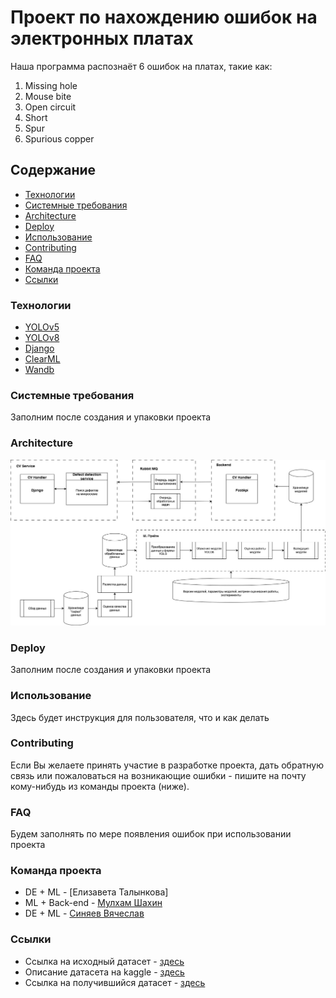 # Проект по нахождению ошибок на электронных платах
Наша программа распознаёт 6 ошибок на платах, такие как:
1. Missing hole
2. Mouse bite
3. Open circuit
4. Short
5. Spur
6. Spurious copper

## Содержание
- [Технологии](#технологии)
- [Системные требования](#системные-требования)
- [Architecture](#architecture)
- [Deploy](#deploy)
- [Использование](#использование)
- [Contributing](#contributing)
- [FAQ](#faq)
- [Команда проекта](#команда-проекта)
- [Ссылки](#ссылки)

### Технологии
- [YOLOv5](https://github.com/ultralytics/yolov5)
- [YOLOv8](https://github.com/ultralytics/ultralytics)
- [Django](https://www.djangoproject.com)
- [ClearML](https://clear.ml)
- [Wandb](https://wandb.ai)



### Системные требования 
Заполним после создания и упаковки проекта

### Architecture 

![ml_pipeline.jpg](images/ml_pipeline.jpg)

### Deploy
Заполним после создания и упаковки проекта

### Использование
Здесь будет инструкция для пользователя, что и как делать

### Contributing
Если Вы желаете принять участие в разработке проекта, дать обратную связь или пожаловаться на возникающие ошибки - пишите на почту кому-нибудь из команды проекта (ниже).

### FAQ
Будем заполнять по мере появления ошибок при использовании проекта

### Команда проекта
- DE + ML - [Елизавета Талынкова]
- ML + Back-end - [Мулхам Шахин](https://www.linkedin.com/in/mulham-shaheen-684352206/)
- DE + ML - [Синяев Вячеслав](https://www.linkedin.com/in/vyacheslavsinyaev/) 

### Ссылки
- Ссылка на исходный датасет - [здесь](https://www.dropbox.com/s/h0f39nyotddibsb/VOC_PCB.zip?dl=0)
- Описание датасета на kaggle - [здесь](https://www.kaggle.com/datasets/sudharshann/pcb-defect-dataset)
- Ссылка на получившийся датасет - [здесь](https://drive.google.com/drive/folders/1RbKRm6jYgw1rHkB8_KPg4Eu-Q_fVcrPc?usp=sharing)

